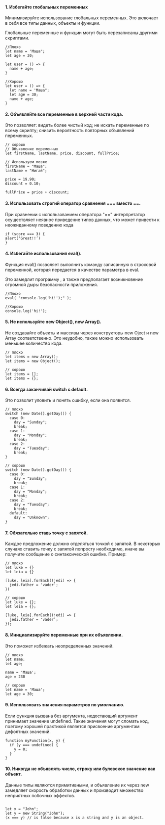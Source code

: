 #### 1. Избегайте глобальных переменных

Минимизируйте использование глобальных переменных. Это включает в себя все типы данных, объекты и функции.

Глобальные переменные и функции могут быть перезаписаны другими скриптами.
```
//Плохо
let name = 'Маша";
let age = 30;

let user = () => {
  name + age;
}

//Хорошо
let user = () => {
  let name = 'Маша";
  let age = 30;
  name + age;
}
```

#### 2. Объявляйте все переменные в верхней части кода. 

Это позволяет: видеть более чистый код; не искать переменные по всему скрипту; снизить вероятность повторных объявлений переменных.
```
// хорошо
// Объявление переменных
let firstName, lastName, price, discount, fullPrice;

// Используем позже
firstName = "Маша";
lastName = "Нигай";

price = 19.90;
discount = 0.10;

fullPrice = price + discount;
```

#### 3. Использовать строгий оператор сравнения === вместо ==.

При сравнении с использованием оператора "==" интерпретатор осуществляет неявное приведение типов данных, что может привести к неожиданному поведению кода

```
if (score === 3) {
alert(‘Great!!’)
}
```

#### 4. Избегайте использования eval().

Функция eval() позволяет выполнить команду записанную в строковой переменной, которая передается в качестве параметра в eval.

Это замедлит программу , а также предполагает возникновение огромной дыры безопасности приложения.
```
//Плохо
eval( "сonsole.log('hi!');" );

//Хорошо
сonsole.log('hi!');
```

#### 5. Не используйте new Object(), new Array().

Не создавайте объекты и массивы через конструкторы new Oject и new Array соответственно. Это неудобно, также можно использовать меньшее количество кода.

```
// плохо
let items = new Array();
let items = new Object();

// хорошо
let items = [];
let items = {};
```

#### 6. Всегда заканчивай switch с default.

Это позволит уловить и понять ошибку, если она появится.
```
// плохо
switch (new Date().getDay()) {
  case 0:
    day = "Sunday";
    break;
  case 1:
    day = "Monday";
    break;
  case 2:
    day = "Tuesday";
    break;
}

// хорошо
switch (new Date().getDay()) {
  case 0:
    day = "Sunday";
    break;
  case 1:
    day = "Monday";
    break;
  case 2:
    day = "Tuesday";
    break;
  default:
    day = "Unknown";
}
```

#### 7. Обязательно ставь точку с запятой.

Каждое предложение должно отделяться точкой с запятой. В некоторых случаях ставить точку с запятой попросту необходимо, иначе вы получите сообщение о синтаксической ошибке. Пример:
```
// плохо
let luke = {}
let leia = {}

[luke, leia].forEach((jedi) => {
  jedi.father = 'vader';
})

// хорошо
let luke = {};
let leia = {};

[luke, leia].forEach((jedi) => {
  jedi.father = 'vader';
});
```

#### 8. Инициализируйте переменные при их объявлении.

Это поможет избежать неопределенных значений.
```
// плохо
let name;
let age;

name = 'Маша';
age = 230

// хорошо
let name = 'Маша';
let age = 30;
```
#### 9. Использовать значения параметров по умолчанию.

Если функция вызвана без аргумента, недостающий аргумент принимает значение undefined. Такие значения могут сломать код, поэтому хорошей практикой является присвоение аргументам дефолтных значений.
```
function myFunction(x, y) {
  if (y === undefined) {
    y = 0;
  }
}
```

#### 10. Никогда не объявлять число, строку или булевское значение как объект.

Данные типы являются примитивными, и объявление их через new замедляет скорость обработки данных и производит множество неприятных побочных эффектов.

```

let x = "John";             
let y = new String("John");
(x === y) // is false because x is a string and y is an object.
```